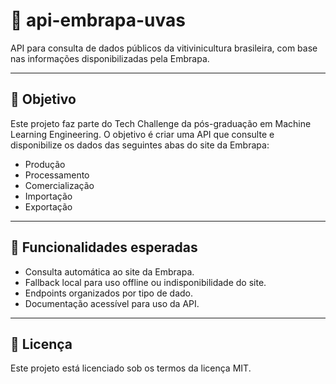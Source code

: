 # 🍇 api-embrapa-uvas

API para consulta de dados públicos da vitivinicultura brasileira, com base nas informações disponibilizadas pela Embrapa.

---

## 📌 Objetivo

Este projeto faz parte do Tech Challenge da pós-graduação em Machine Learning Engineering. O objetivo é criar uma API que consulte e disponibilize os dados das seguintes abas do site da Embrapa:

- Produção  
- Processamento  
- Comercialização  
- Importação  
- Exportação  

---

## 🧭 Funcionalidades esperadas

- Consulta automática ao site da Embrapa.
- Fallback local para uso offline ou indisponibilidade do site.
- Endpoints organizados por tipo de dado.
- Documentação acessível para uso da API.

---

## 📄 Licença

Este projeto está licenciado sob os termos da licença MIT.
